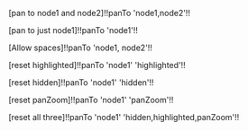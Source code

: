 [pan to node1 and node2]!!panTo 'node1,node2'!!

[pan to just node1]!!panTo 'node1'!!

[Allow spaces]!!panTo 'node1, node2'!!

[reset highlighted]!!panTo 'node1' 'highlighted'!!

[reset hidden]!!panTo 'node1' 'hidden'!!

[reset panZoom]!!panTo 'node1' 'panZoom'!!

[reset all three]!!panTo 'node1' 'hidden,highlighted,panZoom'!!
